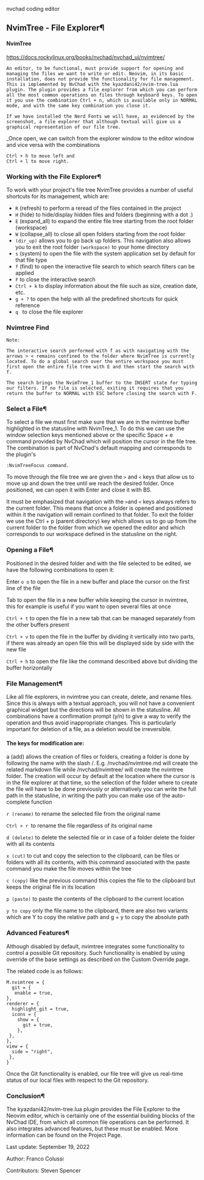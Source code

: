 

nvchad coding editor

## NvimTree - File Explorer¶

#### NvimTree

https://docs.rockylinux.org/books/nvchad/nvchad_ui/nvimtree/

```
An editor, to be functional, must provide support for opening and managing the files we want to write or edit. Neovim, in its basic installation, does not provide the functionality for file management. This is implemented by NvChad with the kyazdani42/nvim-tree.lua plugin. The plugin provides a file explorer from which you can perform all the most common operations on files through keyboard keys. To open it you use the combination Ctrl + n, which is available only in NORMAL mode, and with the same key combination you close it.

If we have installed the Nerd Fonts we will have, as evidenced by the screenshot, a file explorer that although textual will give us a graphical representation of our file tree.
```

_Once open, we can switch from the explorer window to the editor window and vice versa with the combinations 
```
Ctrl + h to move left and 
Ctrl + l to move right.
```


### Working with the File Explorer¶

To work with your project's file tree NvimTree provides a number of useful shortcuts for its management, which are:

- `R`   (refresh) to perform a reread of the files contained in the project
- `H`   (hide) to hide/display hidden files and folders (beginning with a dot .)
- `E`   (expand_all) to expand the entire file tree starting from the root folder (workspace)
- `W`   (collapse_all) to close all open folders starting from the root folder
-  `(dir_up)` allows you to go back up folders. This navigation also allows you to exit the root folder 
      `(workspace)` to your home directory
-   `s`   (system) to open the file with the system application set by default for that file type
-   `f`   (find) to open the interactive file search to which search filters can be applied
-   `F`  to close the interactive search 
- `Ctrl + k` to display information about the file such as size, creation date, etc.
-   `g + ?` to open the help with all the predefined shortcuts for quick reference
-   `q ` to close the file explorer



### Nvimtree Find
```
Note:

The interactive search performed with f as with navigating with the arrows > < remains confined to the folder where NvimTree is currently located. To do a global search over the entire workspace you must first open the entire file tree with E and then start the search with f.

The search brings the NvimTree_1 buffer to the INSERT state for typing our filters. If no file is selected, exiting it requires that you return the buffer to NORMAL with ESC before closing the search with F.
```

### Select a File¶
To select a file we must first make sure that we are in the nvimtree buffer highlighted in the statusline with NvimTree_1. To do this we can use the window selection keys mentioned above or the specific Space + e command provided by NvChad which will position the cursor in the file tree. The combination is part of NvChad's default mapping and corresponds to the plugin's 
```
:NvimTreeFocus command.
```

To move through the file tree we are given the `>` and `<` keys that allow us to move up and down the tree until we reach the desired folder. Once positioned, we can open it with Enter and close it with BS.

It must be emphasized that navigation with the `>`and `<` keys always refers to the current folder. This means that once a folder is opened and positioned within it the navigation will remain confined to that folder. To exit the folder we use the Ctrl + p (parent directory) key which allows us to go up from the current folder to the folder from which we opened the editor and which corresponds to our workspace defined in the statusline on the right.

### Opening a File¶
Positioned in the desired folder and with the file selected to be edited, we have the following combinations to open it:

Enter ```o o```  to open the file in a new buffer and place the cursor on the first line of the file

Tab to open the file in a new buffer while keeping the cursor in nvimtree, this for example is useful if you want to open several files at once

`Ctrl + t` to open the file in a new tab that can be managed separately from the other buffers present

`Ctrl + v` to open the file in the buffer by dividing it vertically into two parts, if there was already an open file this will be displayed side by side with the new file

`Ctrl + h` to open the file like the command described above but dividing the buffer horizontally



### File Management¶
Like all file explorers, in nvimtree you can create, delete, and rename files. Since this is always with a textual approach, you will not have a convenient graphical widget but the directions will be shown in the statusline. All combinations have a confirmation prompt (y/n) to give a way to verify the operation and thus avoid inappropriate changes. This is particularly important for deletion of a file, as a deletion would be irreversible.

#### The keys for modification are:
a (add) allows the creation of files or folders, creating a folder is done by following the name with the slash /. E.g. /nvchad/nvimtree.md will create the related markdown file while /nvchad/nvimtree/ will create the nvimtree folder. The creation will occur by default at the location where the cursor is in the file explorer at that time, so the selection of the folder where to create the file will have to be done previously or alternatively you can write the full path in the statusline, in writing the path you can make use of the auto-complete function

`r (rename)` to rename the selected file from the original name

`Ctrl + r `to rename the file regardless of its original name

`d (delete)` to delete the selected file or in case of a folder delete the folder with all its contents

`x (cut)` to cut and copy the selection to the clipboard, can be files or folders with all its contents, with this command associated with the paste command you make the file moves within the tree

`c (copy)` like the previous command this copies the file to the clipboard but keeps the original file in its location

`p (paste)` to paste the contents of the clipboard to the current location

`y to copy` only the file name to the clipboard, there are also two variants which are Y to copy the relative path and g + y to copy the absolute path


### Advanced Features¶
Although disabled by default, nvimtree integrates some functionality to control a possible Git repository. Such functionality is enabled by using override of the base settings as described on the Custom Override page.

The related code is as follows:

```
M.nvimtree = {
  git = {
   enable = true,
},
renderer = {
  highlight_git = true,
  icons = {
    show = {
      git = true,
    },
 },
},
view = {
  side = "right",
 },
}
```

Once the Git functionality is enabled, our file tree will give us real-time status of our local files with respect to the Git repository.


### Conclusion¶
The kyazdani42/nvim-tree.lua plugin provides the File Explorer to the Neovim editor, which is certainly one of the essential building blocks of the NvChad IDE, from which all common file operations can be performed. It also integrates advanced features, but these must be enabled. More information can be found on the Project Page.

Last update: September 19, 2022

Author: Franco Colussi

Contributors: Steven Spencer
